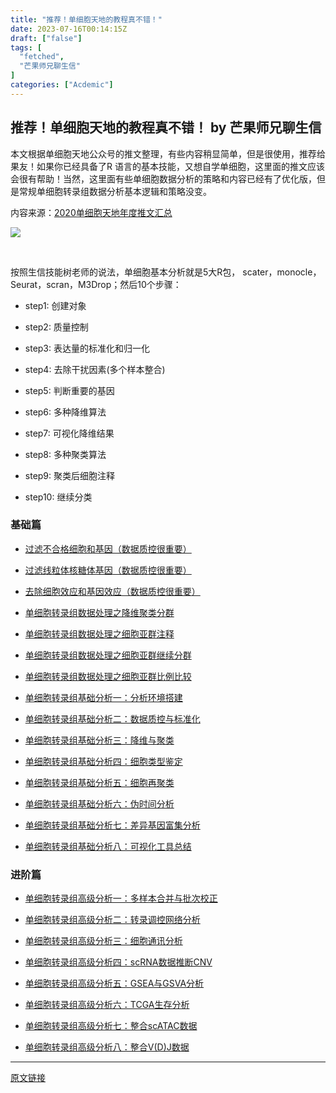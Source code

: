 ```yaml
---
title: "推荐！单细胞天地的教程真不错！"
date: 2023-07-16T00:14:15Z
draft: ["false"]
tags: [
  "fetched",
  "芒果师兄聊生信"
]
categories: ["Acdemic"]
---
```

推荐！单细胞天地的教程真不错！ by 芒果师兄聊生信
------
<div><section data-mpa-powered-by="yiban.io"><span>本文根据单细胞天地公众号的推文整理，有些内容稍显简单，但是很使用，推荐给果友！<span>如果你已经具备了R 语言的基本技能，又想自学单细胞，这里面的推文应该会很有帮助！</span><span>当然，这里面有些单细胞数据分析的策略和内容已经有了优化版，但是</span>常规单细胞转录组数据分析基本逻辑和策略没变。</span></section><p><span>内容来源：</span><a target="_blank" href="http://mp.weixin.qq.com/s?__biz=MzI1Njk4ODE0MQ==&amp;mid=2247492634&amp;idx=1&amp;sn=2e1cfec2bdc887082a2e8d9dfc068e1c&amp;chksm=ea1ce298dd6b6b8e1398232ffb2eceb5298cddb36a845990bb5d35801ecc4e3853e2e360bc2d&amp;scene=21#wechat_redirect" textvalue="2020单细胞天地年度推文汇总" linktype="text" imgurl="" imgdata="null" data-itemshowtype="0" tab="innerlink" data-linktype="2">2020单细胞天地年度推文汇总</a></p><p><span><img data-backh="476" data-backw="578" data-galleryid="" data-ratio="0.8237327188940092" data-s="300,640" data-src="https://mmbiz.qpic.cn/mmbiz_png/2sn6vnlXuibpf8aRZicpymQvDOWqiaPVGNjBic7lKjGZD1SGhn4SqMHFbHUEovda22OGtcUKribYxwqVEwcF4qwdkvQ/640?wx_fmt=png" data-type="png" data-w="868" src="https://mmbiz.qpic.cn/mmbiz_png/2sn6vnlXuibpf8aRZicpymQvDOWqiaPVGNjBic7lKjGZD1SGhn4SqMHFbHUEovda22OGtcUKribYxwqVEwcF4qwdkvQ/640?wx_fmt=png"></span></p><p><span><br></span></p><p><span>按照生信技能树老师的说法，单细胞基本分析就是5大R包， scater，monocle，Seurat，scran，M3Drop；然后10个步骤：<br></span></p><ul><li><p><span>step1: 创建对象</span></p></li><li><p><span>step2: 质量控制</span></p></li><li><p><span>step3: 表达量的标准化和归一化</span></p></li><li><p><span>step4: 去除干扰因素(多个样本整合)</span></p></li><li><p><span>step5: 判断重要的基因</span></p></li><li><p><span>step6: 多种降维算法</span></p></li><li><p><span>step7: 可视化降维结果</span></p></li><li><p><span>step8: 多种聚类算法</span></p></li><li><p><span>step9: 聚类后细胞注释</span></p></li><li><p><span>step10: 继续分类</span></p></li></ul><h3><span>基础篇</span></h3><ul><li><p><a href="https://mp.weixin.qq.com/s?__biz=MzI1Njk4ODE0MQ==&amp;mid=2247486088&amp;idx=1&amp;sn=3a115338ee4937d20caab78627237553&amp;scene=21#wechat_redirect" data-linktype="2">过滤不合格细胞和基因（数据质控很重要）</a></p></li><li><p><a href="https://mp.weixin.qq.com/s?__biz=MzI1Njk4ODE0MQ==&amp;mid=2247486096&amp;idx=1&amp;sn=1a99c4c5800b7e0287db3e8ef369fab8&amp;scene=21#wechat_redirect" data-linktype="2">过滤线粒体核糖体基因</a><span></span><a href="https://mp.weixin.qq.com/s?__biz=MzI1Njk4ODE0MQ==&amp;mid=2247486088&amp;idx=1&amp;sn=3a115338ee4937d20caab78627237553&amp;scene=21#wechat_redirect" data-linktype="2">（数据质控很重要）</a><span></span></p></li><li><p><a href="https://mp.weixin.qq.com/s?__biz=MzI1Njk4ODE0MQ==&amp;mid=2247486098&amp;idx=1&amp;sn=bf9a71df848d74fe665ce7d5e283d5ff&amp;scene=21#wechat_redirect" data-linktype="2">去除细胞效应和基因效应<span>（数据质控很重要</span><span>）</span></a></p></li><li><p><a href="https://mp.weixin.qq.com/s?__biz=MzI1Njk4ODE0MQ==&amp;mid=2247486260&amp;idx=1&amp;sn=c6abf658de73594d1d77d8e1ffa7d153&amp;scene=21#wechat_redirect" data-linktype="2">单细胞转录组数据处理之降维聚类分群</a></p></li><li><p><a href="https://mp.weixin.qq.com/s?__biz=MzI1Njk4ODE0MQ==&amp;mid=2247486271&amp;idx=1&amp;sn=638b434b6deee63206af1c0eeda175ab&amp;scene=21#wechat_redirect" data-linktype="2">单细胞转录组数据处理之细胞亚群注释</a></p></li><li><p><a href="https://mp.weixin.qq.com/s?__biz=MzI1Njk4ODE0MQ==&amp;mid=2247486278&amp;idx=1&amp;sn=91250ef733833ff00371818b215dc124&amp;scene=21#wechat_redirect" data-linktype="2">单细胞转录组数据处理之细胞亚群继续分群</a></p></li><li><p><a href="https://mp.weixin.qq.com/s?__biz=MzI1Njk4ODE0MQ==&amp;mid=2247486287&amp;idx=1&amp;sn=49627c638ff9c04418282c53518aa7c7&amp;scene=21#wechat_redirect" data-linktype="2">单细胞转录组数据处理之细胞亚群比例比较</a></p></li><li><p><a href="https://mp.weixin.qq.com/s?__biz=MzI1Njk4ODE0MQ==&amp;mid=2247488315&amp;idx=1&amp;sn=a5cb2f39c34f90d8f1c03e2f021f32de&amp;scene=21#wechat_redirect" data-linktype="2">单细胞转录组基础分析一：分析环境搭建</a></p></li><li><p><a href="https://mp.weixin.qq.com/s?__biz=MzI1Njk4ODE0MQ==&amp;mid=2247488315&amp;idx=2&amp;sn=65bb6c6524b6acf8722f507cc23428d7&amp;scene=21#wechat_redirect" data-linktype="2">单细胞转录组基础分析二：数据质控与标准化</a></p></li><li><p><a href="https://mp.weixin.qq.com/s?__biz=MzI1Njk4ODE0MQ==&amp;mid=2247488332&amp;idx=1&amp;sn=b6921478db71d5ae9367370965c45539&amp;scene=21#wechat_redirect" data-linktype="2">单细胞转录组基础分析三：降维与聚类</a></p></li><li><p><a href="https://mp.weixin.qq.com/s?__biz=MzI1Njk4ODE0MQ==&amp;mid=2247488332&amp;idx=2&amp;sn=a61862ffb546a70eecfe9b03827a27fe&amp;scene=21#wechat_redirect" data-linktype="2">单细胞转录组基础分析四：细胞类型鉴定</a></p></li><li><p><a href="https://mp.weixin.qq.com/s?__biz=MzI1Njk4ODE0MQ==&amp;mid=2247488352&amp;idx=1&amp;sn=2e75db93d4fc018f568841ea2d087d5c&amp;scene=21#wechat_redirect" data-linktype="2">单细胞转录组基础分析五：细胞再聚类</a></p></li><li><p><a href="https://mp.weixin.qq.com/s?__biz=MzI1Njk4ODE0MQ==&amp;mid=2247488352&amp;idx=2&amp;sn=c08863668cbde5d66fd5d3e592f3aac9&amp;scene=21#wechat_redirect" data-linktype="2">单细胞转录组基础分析六：伪时间分析</a></p></li><li><p><a href="https://mp.weixin.qq.com/s?__biz=MzI1Njk4ODE0MQ==&amp;mid=2247488367&amp;idx=1&amp;sn=52b69246c2b352abc0343ccc95d76229&amp;scene=21#wechat_redirect" data-linktype="2">单细胞转录组基础分析七：差异基因富集分析</a></p></li><li><p><a href="https://mp.weixin.qq.com/s?__biz=MzI1Njk4ODE0MQ==&amp;mid=2247488367&amp;idx=2&amp;sn=18a60dab3cde76139872026febd7d9a0&amp;scene=21#wechat_redirect" data-linktype="2">单细胞转录组基础分析八：可视化工具总结</a></p></li></ul><h3><span>进阶篇</span></h3><ul><li><p><a href="https://mp.weixin.qq.com/s?__biz=MzI1Njk4ODE0MQ==&amp;mid=2247488375&amp;idx=1&amp;sn=a8c73ea647254baab7125babba027071&amp;scene=21#wechat_redirect" data-linktype="2">单细胞转录组高级分析一：多样本合并与批次校正</a></p></li><li><p><a href="https://mp.weixin.qq.com/s?__biz=MzI1Njk4ODE0MQ==&amp;mid=2247488383&amp;idx=1&amp;sn=7b8504ed4449df3a707d1c83ec0b0a7a&amp;scene=21#wechat_redirect" data-linktype="2">单细胞转录组高级分析二：转录调控网络分析</a></p></li><li><p><a href="https://mp.weixin.qq.com/s?__biz=MzI1Njk4ODE0MQ==&amp;mid=2247488392&amp;idx=1&amp;sn=e0aa3d50eb0b1f3251f1ae7cf62c9616&amp;scene=21#wechat_redirect" data-linktype="2">单细胞转录组高级分析三：细胞通讯分析</a></p></li><li><p><a href="https://mp.weixin.qq.com/s?__biz=MzI1Njk4ODE0MQ==&amp;mid=2247488400&amp;idx=1&amp;sn=2cec23311fe972353dec8cbc24c6efbc&amp;scene=21#wechat_redirect" data-linktype="2">单细胞转录组高级分析四：scRNA数据推断CNV</a></p></li><li><p><a href="https://mp.weixin.qq.com/s?__biz=MzI1Njk4ODE0MQ==&amp;mid=2247488442&amp;idx=1&amp;sn=cfa26b7e4ee68a6e5a7929a0d5b98595&amp;scene=21#wechat_redirect" data-linktype="2">单细胞转录组高级分析五：GSEA与GSVA分析</a></p></li><li><p><a href="https://mp.weixin.qq.com/s?__biz=MzI1Njk4ODE0MQ==&amp;mid=2247488450&amp;idx=1&amp;sn=de7beeb1c144dee1197942cbc2cbe9fc&amp;scene=21#wechat_redirect" data-linktype="2">单细胞转录组高级分析六：TCGA生存分析</a></p></li><li><p><a href="https://mp.weixin.qq.com/s?__biz=MzI1Njk4ODE0MQ==&amp;mid=2247488458&amp;idx=1&amp;sn=890de4c0c4f1e286406560e97c3bf356&amp;scene=21#wechat_redirect" data-linktype="2">单细胞转录组高级分析七：整合scATAC数据</a></p></li><li><p><a href="https://mp.weixin.qq.com/s?__biz=MzI1Njk4ODE0MQ==&amp;mid=2247488467&amp;idx=1&amp;sn=96407b7817a64b270752792b5e775d34&amp;scene=21#wechat_redirect" data-linktype="2">单细胞转录组高级分析八：整合V(D)J数据</a></p></li></ul><p><mp-style-type data-value="3"></mp-style-type></p></div>  
<hr>
<a href="https://mp.weixin.qq.com/s/ePkjLIMyptg7RYO7XuBYJg",target="_blank" rel="noopener noreferrer">原文链接</a>
